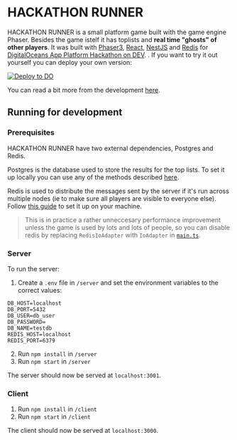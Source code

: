 # HACKATHON RUNNER

HACKATHON RUNNER is a small platform game built with the game engine
Phaser. Besides the game istelf it has toplists and **real time "ghosts" of other players**. It was built with [Phaser3](https://phaser.io/phaser3), [React](https://reactjs.org), [NestJS](https://nestjs.com) and [Redis](https://redislabs.com) for [DigitalOceans App Platform Hackathon on DEV](https://dev.to/devteam/announcing-the-digitalocean-app-platform-hackathon-on-dev-2i1k). . If you want to try it out yourself you can deploy your own version:

[![Deploy to DO](https://mp-assets1.sfo2.digitaloceanspaces.com/deploy-to-do/do-btn-blue.svg)](https://cloud.digitalocean.com/apps/new?repo=https://github.com/anton-g/hackathon-runner/tree/main)

You can read a bit more from the development [here](https://dev.to/awnton/do-hackathon-runner-devlog-1-28pd).

## Running for development

### Prerequisites

HACKATHON RUNNER have two external dependencies, Postgres and Redis.

Postgres is the database used to store the results for the top lists. To set it up locally you can use any of the methods described [here](https://www.postgresql.org/download/).

Redis is used to distribute the messages sent by the server if it's run across multiple nodes (ie to make sure all players are visible to everyone else). Follow [this guide](https://redis.io/topics/quickstart) to set it up on your machine.

> This is in practice a rather unneccesary performance improvement unless the game is used by lots and lots of people, so you can disable redis by replacing `RedisIoAdapter` with `IoAdapter` in [`main.ts`](https://github.com/anton-g/hackathon-runner/blob/main/server/src/main.ts#L10).

### Server

To run the server:

1. Create a `.env` file in `/server` and set the environment variables to the correct values:

```text
DB_HOST=localhost
DB_PORT=5432
DB_USER=db_user
DB_PASSWORD=
DB_NAME=testdb
REDIS_HOST=localhost
REDIS_PORT=6379
```

2. Run `npm install` in `/server`
3. Run `npm start` in `/server`

The server should now be served at `localhost:3001`.

### Client

1. Run `npm install` in `/client`
1. Run `npm start` in `/client`

The client should now be served at `localhost:3000`.
